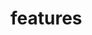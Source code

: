 # features

<html>
<head>
<script charset="UTF-8" src="//cdn.sendpulse.com/js/push/e23e17130024e400c059c459f8c98f9b_0.js" async></script>
</head>
</html>
